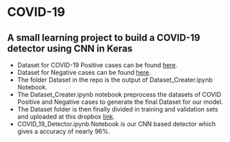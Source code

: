 # COVID-19
## A small learning project to build a COVID-19 detector using CNN in Keras

- Dataset for COVID-19 Positive cases can be found [here](https://github.com/ieee8023/covid-chestxray-dataset).
- Dataset for Negative cases can be found [here]( https://www.kaggle.com/paultimothymooney/chest-xray-pneumonia).
- The folder Dataset in the repo is the output of Dataset_Creater.ipynb Notebook.
- The Dataset_Creater.ipynb notebook preprocess the datasets of COVID Positive and Negative cases to generate the final Dataset for our model.
- The Dataset folder is then finally divided in training and validation sets and uploaded at this dropbox [link](http://cb.lk/covid_19).
- COVID_19_Detector.ipynb Notebook is our CNN based detector which gives a accuracy of nearly 96%.


